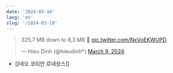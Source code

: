```yaml
---
date: '2024-03-10'
lang: 'en'
slug: '/2024-03-10'
---
```


<blockquote class="twitter-tweet">

<p lang="en" dir="ltr">

325,7 MB down to 8,3 MB 🤯 <a href="https://t.co/NxVoEKWUPD">pic.twitter.com/NxVoEKWUPD</a>

</p>

&mdash; Hieu Dinh (@hieudinh*) <a href="https://twitter.com/hieudinh*/status/1766409101108465739?ref_src=twsrc%5Etfw">March 9, 2024</a></blockquote>

- [[네오 코리안 르네상스]]
